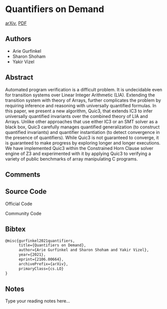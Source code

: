 
# Quantifiers on Demand

[arXiv](https://arxiv.org/abs/2106.0664), [PDF](https://arxiv.org/pdf/2106.0664.pdf)

## Authors

- Arie Gurfinkel
- Sharon Shoham
- Yakir Vizel

## Abstract

Automated program verification is a difficult problem. It is undecidable even for transition systems over Linear Integer Arithmetic (LIA). Extending the transition system with theory of Arrays, further complicates the problem by requiring inference and reasoning with universally quantified formulas. In this paper, we present a new algorithm, Quic3, that extends IC3 to infer universally quantified invariants over the combined theory of LIA and Arrays. Unlike other approaches that use either IC3 or an SMT solver as a black box, Quic3 carefully manages quantified generalization (to construct quantified invariants) and quantifier instantiation (to detect convergence in the presence of quantifiers). While Quic3 is not guaranteed to converge, it is guaranteed to make progress by exploring longer and longer executions. We have implemented Quic3 within the Constrained Horn Clause solver engine of Z3 and experimented with it by applying Quic3 to verifying a variety of public benchmarks of array manipulating C programs.

## Comments



## Source Code

Official Code



Community Code



## Bibtex

```tex
@misc{gurfinkel2021quantifiers,
      title={Quantifiers on Demand}, 
      author={Arie Gurfinkel and Sharon Shoham and Yakir Vizel},
      year={2021},
      eprint={2106.00664},
      archivePrefix={arXiv},
      primaryClass={cs.LO}
}
```

## Notes

Type your reading notes here...

